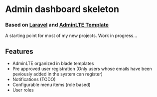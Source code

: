 # Admin dashboard skeleton
### Based on [Laravel](https://laravel.com) and [AdminLTE Template](https://adminlte.io/)
 
A starting point for most of my new projects. Work in progress... 
 
## Features

 - AdminLTE organized in blade templates
 - Pre approved user registration (Only users whose emails have been peviously added in the system can register)
 - Notifications (TODO)
 - Configurable menu items (role based)
 - User roles